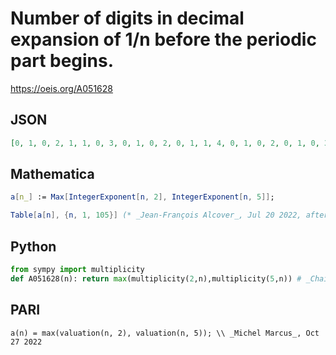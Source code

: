 # Number of digits in decimal expansion of 1/n before the periodic part begins\.
https://oeis.org/A051628
## JSON
```JSON
[0, 1, 0, 2, 1, 1, 0, 3, 0, 1, 0, 2, 0, 1, 1, 4, 0, 1, 0, 2, 0, 1, 0, 3, 2, 1, 0, 2, 0, 1, 0, 5, 0, 1, 1, 2, 0, 1, 0, 3, 0, 1, 0, 2, 1, 1, 0, 4, 0, 2, 0, 2, 0, 1, 1, 3, 0, 1, 0, 2, 0, 1, 0, 6, 1, 1, 0, 2, 0, 1, 0, 3, 0, 1, 2, 2, 0, 1, 0, 4, 0, 1, 0, 2, 1, 1, 0, 3, 0, 1, 0, 2, 0, 1, 1, 5, 0, 1, 0, 2, 0, 1, 0, 3, 1]
```
## Mathematica
```Mathematica
a[n_] := Max[IntegerExponent[n, 2], IntegerExponent[n, 5]];
```
```Mathematica
Table[a[n], {n, 1, 105}] (* _Jean-François Alcover_, Jul 20 2022, after _Chai Wah Wu_ *)
```
## Python
```Python
from sympy import multiplicity
def A051628(n): return max(multiplicity(2,n),multiplicity(5,n)) # _Chai Wah Wu_, Feb 07 2022
```
## PARI
```PARI
a(n) = max(valuation(n, 2), valuation(n, 5)); \\ _Michel Marcus_, Oct 27 2022
```
